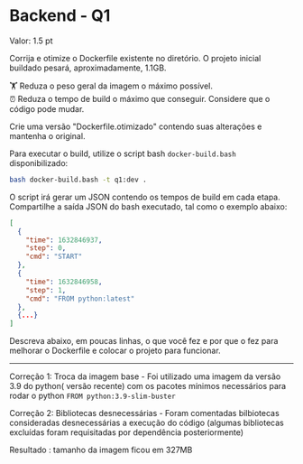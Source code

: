 # Backend - Q1

Valor: 1.5 pt

Corrija e otimize o Dockerfile existente no diretório.
O projeto inicial buildado pesará, aproximadamente, 1.1GB.

🏋️ Reduza o peso geral da imagem o máximo possível.  
⏰ Reduza o tempo de build o máximo que conseguir. Considere que o código pode mudar.

Crie uma versão "Dockerfile.otimizado" contendo suas alterações e mantenha o original.

Para executar o build, utilize o script bash ```docker-build.bash``` disponibilizado:

```bash
bash docker-build.bash -t q1:dev .
```

O script irá gerar um JSON contendo os tempos de build em cada etapa.
Compartilhe a saída JSON do bash executado, tal como o exemplo abaixo:

```json
[
  {
    "time": 1632846937,
    "step": 0,
    "cmd": "START"
  },
  {
    "time": 1632846958,
    "step": 1,
    "cmd": "FROM python:latest"
  },
  {...}
]
```

Descreva abaixo, em poucas linhas, o que você fez e por que o fez para melhorar o
Dockerfile e colocar o projeto para funcionar.

---

Correção 1:
  Troca da imagem base - Foi utilizado uma imagem da versão 3.9 do python( versão recente) com os pacotes mínimos necessários para rodar o python ```FROM python:3.9-slim-buster```      
  
Correção 2:
  Bibliotecas desnecessárias - Foram comentadas bilbiotecas consideradas desnecessárias a execução do código (algumas bibliotecas excluídas foram requisitadas por dependência posteriormente)
 
Resultado :   tamanho da imagem ficou em 327MB

